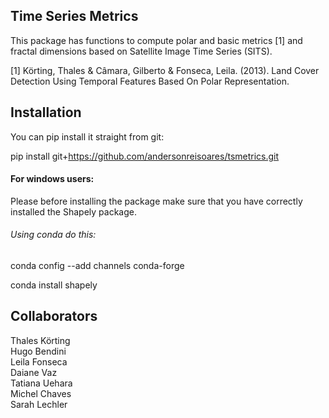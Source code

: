 ## Time Series Metrics
This package has functions to compute polar and basic metrics [1] and fractal dimensions based on Satellite Image Time Series (SITS).

[1] Körting, Thales & Câmara, Gilberto & Fonseca, Leila. (2013). Land Cover Detection Using Temporal Features Based On Polar Representation. 

## Installation
You can pip install it straight from git:

pip install git+https://github.com/andersonreisoares/tsmetrics.git

#### For windows users:
  Please before installing the package make sure that you have correctly installed the Shapely package.
  
###### Using conda do this:
conda config --add channels conda-forge

conda install shapely


## Collaborators

  Thales Körting\
  Hugo Bendini\
  Leila Fonseca\
  Daiane Vaz\
  Tatiana Uehara\
  Michel Chaves\
  Sarah Lechler
